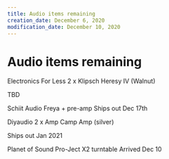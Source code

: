```yaml
---
title: Audio items remaining
creation_date: December 6, 2020
modification_date: December 10, 2020
---
```



# Audio items remaining 

Electronics For Less 
2 x Klipsch Heresy IV (Walnut)

TBD

Schiit Audio
Freya + pre-amp
Ships out Dec 17th

Diyaudio 
2 x Amp Camp Amp (silver)

Ships out Jan 2021

Planet of Sound 
Pro-Ject X2 turntable 
Arrived Dec 10


